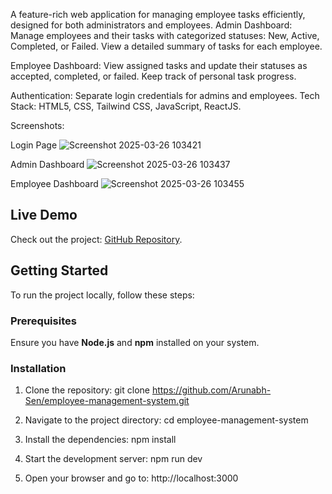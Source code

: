 A feature-rich web application for managing employee tasks efficiently, designed for both administrators and employees.
Admin Dashboard:
Manage employees and their tasks with categorized statuses: New, Active, Completed, or Failed.
View a detailed summary of tasks for each employee.

Employee Dashboard:
View assigned tasks and update their statuses as accepted, completed, or failed.
Keep track of personal task progress.

Authentication: Separate login credentials for admins and employees.
Tech Stack: HTML5, CSS, Tailwind CSS, JavaScript, ReactJS.

Screenshots:

Login Page
![Screenshot 2025-03-26 103421](https://github.com/user-attachments/assets/6f9c026f-a1a4-4c1a-a81d-47388300f826)

Admin Dashboard
![Screenshot 2025-03-26 103437](https://github.com/user-attachments/assets/d4cb184a-1622-41bd-9463-57004b4396a0)

Employee Dashboard
![Screenshot 2025-03-26 103455](https://github.com/user-attachments/assets/fde96533-5cc5-4508-b1f3-d2f896756058)

## Live Demo  
Check out the project: [GitHub Repository](https://github.com/Arunabh-Sen/employee-management-system).  

## Getting Started  

To run the project locally, follow these steps:  

### Prerequisites  
Ensure you have **Node.js** and **npm** installed on your system.  

### Installation  

1. Clone the repository:
   git clone https://github.com/Arunabh-Sen/employee-management-system.git

2. Navigate to the project directory:
   cd employee-management-system

3. Install the dependencies:
   npm install

4. Start the development server:
   npm run dev

5. Open your browser and go to:
   http://localhost:3000
